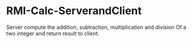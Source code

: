 # RMI-Calc-ServerandClient
Server compute the addition, subtraction, multiplication and division Of a two integer and return result to client.
